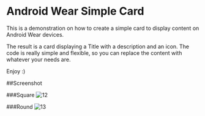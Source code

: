 # Android Wear Simple Card
This is a demonstration on how to create a simple card to display content on Android Wear devices.

The result is a card displaying a Title with a description and an icon. The code is really simple and flexible, so you can replace the content with whatever your needs are.

Enjoy :)

##Screenshot

###Square
![12](https://cloud.githubusercontent.com/assets/5642644/18363673/0fefc284-75d9-11e6-91ab-3025e451f2a5.PNG)

###Round
![13](https://cloud.githubusercontent.com/assets/5642644/18364590/d950e150-75dc-11e6-8339-ee6289e276f3.PNG)
